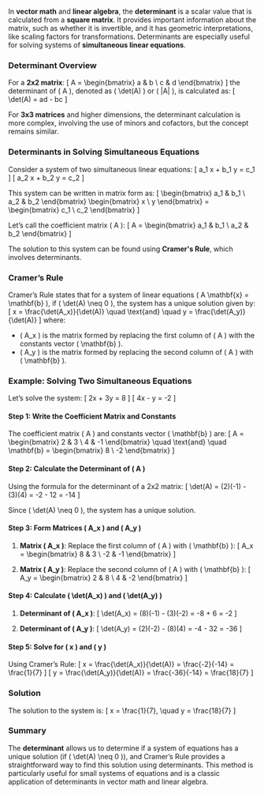 In **vector math** and **linear algebra**, the **determinant** is a scalar value that is calculated from a **square matrix**. It provides important information about the matrix, such as whether it is invertible, and it has geometric interpretations, like scaling factors for transformations. Determinants are especially useful for solving systems of **simultaneous linear equations**.

### Determinant Overview
For a **2x2 matrix**:
\[
A = \begin{bmatrix} a & b \\ c & d \end{bmatrix}
\]
the determinant of \( A \), denoted as \( \det(A) \) or \( |A| \), is calculated as:
\[
\det(A) = ad - bc
\]

For **3x3 matrices** and higher dimensions, the determinant calculation is more complex, involving the use of minors and cofactors, but the concept remains similar.

### Determinants in Solving Simultaneous Equations
Consider a system of two simultaneous linear equations:
\[
a_1 x + b_1 y = c_1
\]
\[
a_2 x + b_2 y = c_2
\]

This system can be written in matrix form as:
\[
\begin{bmatrix} a_1 & b_1 \\ a_2 & b_2 \end{bmatrix} \begin{bmatrix} x \\ y \end{bmatrix} = \begin{bmatrix} c_1 \\ c_2 \end{bmatrix}
\]

Let’s call the coefficient matrix \( A \):
\[
A = \begin{bmatrix} a_1 & b_1 \\ a_2 & b_2 \end{bmatrix}
\]

The solution to this system can be found using **Cramer's Rule**, which involves determinants.

### Cramer’s Rule
Cramer’s Rule states that for a system of linear equations \( A \mathbf{x} = \mathbf{b} \), if \( \det(A) \neq 0 \), the system has a unique solution given by:
\[
x = \frac{\det(A_x)}{\det(A)} \quad \text{and} \quad y = \frac{\det(A_y)}{\det(A)}
\]
where:
- \( A_x \) is the matrix formed by replacing the first column of \( A \) with the constants vector \( \mathbf{b} \).
- \( A_y \) is the matrix formed by replacing the second column of \( A \) with \( \mathbf{b} \).

### Example: Solving Two Simultaneous Equations
Let’s solve the system:
\[
2x + 3y = 8
\]
\[
4x - y = -2
\]

#### Step 1: Write the Coefficient Matrix and Constants
The coefficient matrix \( A \) and constants vector \( \mathbf{b} \) are:
\[
A = \begin{bmatrix} 2 & 3 \\ 4 & -1 \end{bmatrix} \quad \text{and} \quad \mathbf{b} = \begin{bmatrix} 8 \\ -2 \end{bmatrix}
\]

#### Step 2: Calculate the Determinant of \( A \)
Using the formula for the determinant of a 2x2 matrix:
\[
\det(A) = (2)(-1) - (3)(4) = -2 - 12 = -14
\]

Since \( \det(A) \neq 0 \), the system has a unique solution.

#### Step 3: Form Matrices \( A_x \) and \( A_y \)
1. **Matrix \( A_x \)**: Replace the first column of \( A \) with \( \mathbf{b} \):
   \[
   A_x = \begin{bmatrix} 8 & 3 \\ -2 & -1 \end{bmatrix}
   \]
   
2. **Matrix \( A_y \)**: Replace the second column of \( A \) with \( \mathbf{b} \):
   \[
   A_y = \begin{bmatrix} 2 & 8 \\ 4 & -2 \end{bmatrix}
   \]

#### Step 4: Calculate \( \det(A_x) \) and \( \det(A_y) \)
1. **Determinant of \( A_x \)**:
   \[
   \det(A_x) = (8)(-1) - (3)(-2) = -8 + 6 = -2
   \]

2. **Determinant of \( A_y \)**:
   \[
   \det(A_y) = (2)(-2) - (8)(4) = -4 - 32 = -36
   \]

#### Step 5: Solve for \( x \) and \( y \)
Using Cramer’s Rule:
\[
x = \frac{\det(A_x)}{\det(A)} = \frac{-2}{-14} = \frac{1}{7}
\]
\[
y = \frac{\det(A_y)}{\det(A)} = \frac{-36}{-14} = \frac{18}{7}
\]

### Solution
The solution to the system is:
\[
x = \frac{1}{7}, \quad y = \frac{18}{7}
\]

### Summary
The **determinant** allows us to determine if a system of equations has a unique solution (if \( \det(A) \neq 0 \)), and Cramer’s Rule provides a straightforward way to find this solution using determinants. This method is particularly useful for small systems of equations and is a classic application of determinants in vector math and linear algebra.

